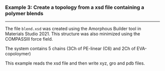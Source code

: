 ### Example 3: Create a topology from a xsd file containing a polymer blends
________________

The file `blend.xsd` was created using the Amorphous Builder tool in Materials Studio 2021. This structure was also minimized using the COMPASSIII force field.

The system contains 5 chains (3Ch of PE-linear (C6) and 2Ch of EVA-copoloymer)

This example reads the xsd file and then write xyz, gro and pdb files. 
